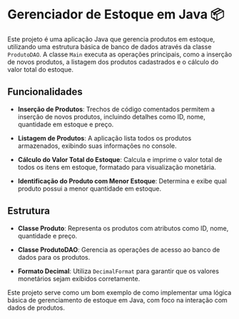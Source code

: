 # Gerenciador de Estoque em Java 📦

Este projeto é uma aplicação Java que gerencia produtos em estoque, utilizando uma estrutura básica de banco de dados através da classe `ProdutoDAO`. A classe `Main` executa as operações principais, como a inserção de novos produtos, a listagem dos produtos cadastrados e o cálculo do valor total do estoque.

## Funcionalidades

- **Inserção de Produtos**: Trechos de código comentados permitem a inserção de novos produtos, incluindo detalhes como ID, nome, quantidade em estoque e preço.
  
- **Listagem de Produtos**: A aplicação lista todos os produtos armazenados, exibindo suas informações no console.
  
- **Cálculo do Valor Total do Estoque**: Calcula e imprime o valor total de todos os itens em estoque, formatado para visualização monetária.
  
- **Identificação do Produto com Menor Estoque**: Determina e exibe qual produto possui a menor quantidade em estoque.

## Estrutura

- **Classe Produto**: Representa os produtos com atributos como ID, nome, quantidade e preço.
  
- **Classe ProdutoDAO**: Gerencia as operações de acesso ao banco de dados para os produtos.
  
- **Formato Decimal**: Utiliza `DecimalFormat` para garantir que os valores monetários sejam exibidos corretamente.

Este projeto serve como um bom exemplo de como implementar uma lógica básica de gerenciamento de estoque em Java, com foco na interação com dados de produtos.
